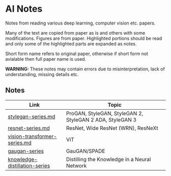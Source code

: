# AI Notes

Notes from reading various deep learning, computer vision etc. papers. 

Many of the text are copied from paper as is and others with some modifications. Figures are from paper. Highlighted portions should be read and only some of the highlighted parts are expanded as notes.

Short form name refers to original paper, otherwise if short form not avialable then full paper name is used.

**WARNING:** These notes may contain errors due to misinterpretation, lack of understanding, missing details etc. 

## Notes

| Link | Topic |
| --- | --- |
| [stylegan-series.md](resources/ai-notes/stylegan-series.md) | ProGAN, StyleGAN, StyleGAN 2, StyleGAN 2 ADA, StyleGAN 3 |
| [resnet-series.md](resources/ai-notes/resnet-series.md) | ResNet, Wide ResNet (WRN), ResNeXt|
| [vision-transformer-series.md](resources/ai-notes/vit-series.md) | ViT |
| [gaugan-series](resources/ai-notes/gaugan-series.md) | GauGAN/SPADE |
| [knowledge-distillation-series](resources/ai-notes/knowledge-distillation-series.md) | Distilling the Knowledge in a Neural Network |
